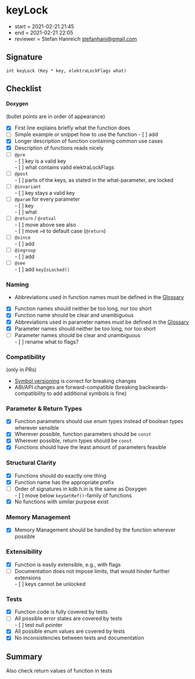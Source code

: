 # keyLock

- start = 2021-02-21 21:45
- end = 2021-02-21 22:05
- reviewer = Stefan Hanreich <stefanhani@gmail.com>

## Signature

`int keyLock (Key * key, elektraLockFlags what)`

## Checklist

#### Doxygen

(bullet points are in order of appearance)

- [x] First line explains briefly what the function does
- [ ] Simple example or snippet how to use the function - [ ] add
- [x] Longer description of function containing common use cases
- [x] Description of functions reads nicely
- [ ] `@pre`  
       - [ ] key is a valid key  
       - [ ] what contains valid elektraLockFlags
- [ ] `@post`  
       - [ ] parts of the keys, as stated in the what-parameter, are locked
- [ ] `@invariant`  
       - [ ] key stays a valid key
- [ ] `@param` for every parameter  
       - [ ] key  
       - [ ] what
- [ ] `@return` / `@retval`  
       - [ ] move above see also  
       - [ ] move `>0` to default case (`@return`)
- [ ] `@since`  
       - [ ] add
- [ ] `@ingroup`  
       - [ ] add
- [ ] `@see`  
       - [ ] add `keyIsLocked()`

### Naming

- Abbreviations used in function names must be defined in the
  [Glossary](/doc/help/elektra-glossary.md)
- [x] Function names should neither be too long, nor too short
- [x] Function name should be clear and unambiguous
- [x] Abbreviations used in parameter names must be defined in the
      [Glossary](/doc/help/elektra-glossary.md)
- [x] Parameter names should neither be too long, nor too short
- [ ] Parameter names should be clear and unambiguous  
       - [ ] rename what to flags?

### Compatibility

(only in PRs)

- [Symbol versioning](/doc/dev/symbol-versioning.md)
  is correct for breaking changes
- ABI/API changes are forward-compatible (breaking backwards-compatibility
  to add additional symbols is fine)

### Parameter & Return Types

- [x] Function parameters should use enum types instead of boolean types
      wherever sensible
- [x] Wherever possible, function parameters should be `const`
- [x] Wherever possible, return types should be `const`
- [x] Functions should have the least amount of parameters feasible

### Structural Clarity

- [x] Functions should do exactly one thing
- [x] Function name has the appropriate prefix
- [ ] Order of signatures in kdb.h.in is the same as Doxygen  
       - [ ] move below `keyGetRef()`-family of functions
- [x] No functions with similar purpose exist

### Memory Management

- [x] Memory Management should be handled by the function wherever possible

### Extensibility

- [x] Function is easily extensible, e.g., with flags
- [ ] Documentation does not impose limits, that would hinder further extensions  
       - [ ] keys cannot be unlocked

### Tests

- [x] Function code is fully covered by tests
- [ ] All possible error states are covered by tests  
       - [ ] test null pointer
- [x] All possible enum values are covered by tests
- [x] No inconsistencies between tests and documentation

## Summary

Also check return values of function in tests

